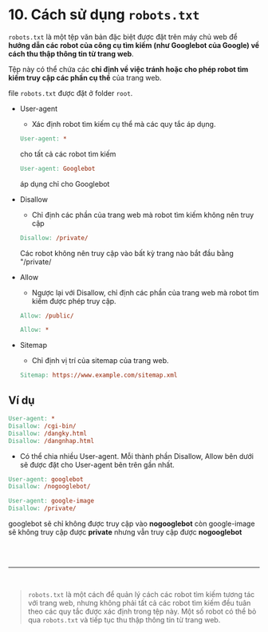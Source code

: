 # 10. Cách sử dụng `robots.txt`

`robots.txt` là một tệp văn bản đặc biệt được đặt trên máy chủ web để **hướng dẫn các robot của công cụ tìm kiếm (như Googlebot của Google) về cách thu thập thông tin từ trang web**.

Tệp này có thể chứa các **chỉ định về việc tránh hoặc cho phép robot tìm kiếm truy cập các phần cụ thể** của trang web.

file `robots.txt` được đặt ở folder `root`.

-   User-agent

    -   Xác định robot tìm kiếm cụ thể mà các quy tắc áp dụng.

    ```makefile
    User-agent: *
    ```

    cho tất cả các robot tìm kiếm

    ```makefile
    User-agent: Googlebot
    ```

    áp dụng chỉ cho Googlebot

-   Disallow

    -   Chỉ định các phần của trang web mà robot tìm kiếm không nên truy cập

    ```makefile
    Disallow: /private/
    ```

    Các robot không nên truy cập vào bất kỳ trang nào bắt đầu bằng "/private/

-   Allow

    -   Ngược lại với Disallow, chỉ định các phần của trang web mà robot tìm kiếm được phép truy cập.

    ```makefile
    Allow: /public/
    ```

    ```makefile
    Allow: *
    ```

-   Sitemap
    -   Chỉ định vị trí của sitemap của trang web.
    ```makefile
    Sitemap: https://www.example.com/sitemap.xml
    ```

## Ví dụ

```makefile
User-agent: *
Disallow: /cgi-bin/
Disallow: /dangky.html
Disallow: /dangnhap.html
```

-   Có thể chia nhiều User-agent. Mỗi thành phần Disallow, Allow bên dưới sẽ được đặt cho User-agent bên trên gần nhất.

```makefile
User-agent: googlebot
Disallow: /nogooglebot/

User-agent: google-image
Disallow: /private/
```

googlebot sẽ chỉ không được truy cập vào **nogooglebot** còn google-image sẽ không truy cập được **private** nhưng vẫn truy cập được **nogooglebot**

<br/>
<br/>

<hr/>
<br/>

> `robots.txt` là một cách để quản lý cách các robot tìm kiếm tương tác với trang web, nhưng không phải tất cả các robot tìm kiếm đều tuân theo các quy tắc được xác định trong tệp này. Một số robot có thể bỏ qua `robots.txt` và tiếp tục thu thập thông tin từ trang web.
